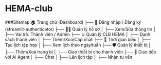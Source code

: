 # HEMA-club

###Sitemap
🏠 Trang chủ (Dashboard)
├── 🔐 Đăng nhập / Đăng ký (streamlit-authenticator)
├── 🧑‍💼 Quản lý hồ sơ
│   ├── Xem/Sửa thông tin
│   ├── Vai trò: Thành viên / Admin
├── ⚔️ Quản lý CLB HEMA
│   ├── Danh sách thành viên
│   ├── Thêm/Xoá/Cập nhật
├── 📅 Thời gian biểu
│   ├── Tạo lịch tập hợp
│   ├── Xem lịch theo ngày/tuần
├── 🛡️ Quản lý thiết bị
│   ├── Thêm/Xoá trang bị
│   ├── Giao thiết bị cho thành viên
├── 🤖 Giao tiếp với AI Agent
│   ├── Chat
│   ├── Lên lịch tập
│   ├── Nhận tư vấn
